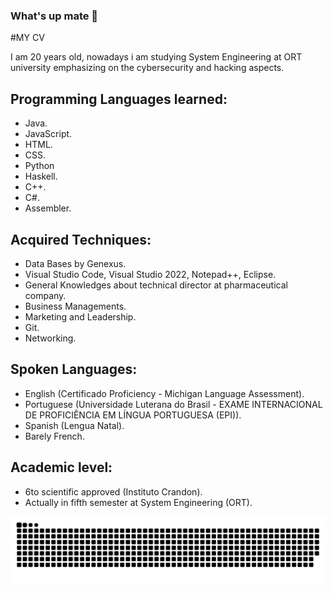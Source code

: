 ### What's up mate 👋

#MY CV 

I am 20 years old, nowadays i am studying System Engineering at ORT university emphasizing on the cybersecurity and hacking aspects. 

## Programming Languages learned:
- Java.
- JavaScript.
- HTML.
- CSS.
- Python
- Haskell.
- C++.
- C#.
- Assembler.
  
## Acquired Techniques:
- Data Bases by Genexus.
- Visual Studio Code, Visual Studio 2022, Notepad++, Eclipse.
- General Knowledges about technical director at pharmaceutical company.
- Business Managements.
- Marketing and Leadership.
- Git.
- Networking.

## Spoken Languages:
- English (Certificado Proficiency - Michigan Language Assessment).
- Portuguese (Universidade Luterana do Brasil - EXAME INTERNACIONAL DE PROFICIÊNCIA EM LÍNGUA PORTUGUESA (EPI)).
- Spanish (Lengua Natal).
- Barely French.

## Academic level:
- 6to scientific approved (Instituto Crandon).
- Actually in fifth semester at System Engineering (ORT).

<img src="snake.svg">
